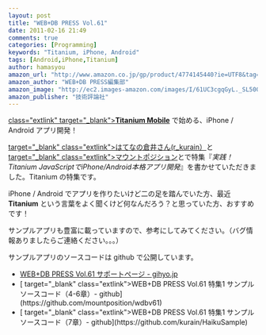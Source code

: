 ```yaml
---
layout: post
title: "WEB+DB PRESS Vol.61"
date: 2011-02-16 21:49
comments: true
categories: [Programming]
keywords: "Titanium, iPhone, Android"
tags: [Android,iPhone,Titanium]
author: hamasyou
amazon_url: "http://www.amazon.co.jp/gp/product/4774145440?ie=UTF8&tag=sorehabooks-22&linkCode=xm2&camp=247&creativeASIN=4774145440"
amazon_author: "WEB+DB PRESS編集部"
amazon_image: "http://ec2.images-amazon.com/images/I/61UC3cgqGyL._SL500_AA300_.jpg"
amazon_publisher: "技術評論社"
---
```


[ class="extlink" target="_blank"><strong>Titanium Mobile</strong>](http://www.appcelerator.com/products/titanium-mobile-application-development/) で始める、iPhone / Android アプリ開発！

[ target="_blank" class="extlink">はてなの倉井さん(r_kurain）](http://d.hatena.ne.jp/r_kurain/)と[ target="_blank" class="extlink">マウントポジション](http://mountposition.co.jp/)とで特集『<em>実践！Titanium JavaScriptでiPhone/Android本格アプリ開発</em>』を書かせていただきました。Titanium の特集です。

iPhone / Android でアプリを作りたいけど二の足を踏んでいた方、最近 <strong>Titanium</strong> という言葉をよく聞くけど何なんだろう？と思っていた方、おすすめです！



<!-- more -->

サンプルアプリも豊富に載っていますので、参考にしてみてください。（バグ情報ありましたらご連絡ください。。。）

<p class="option">サンプルアプリのソースコードは github で公開しています。</p>

<ul><li><a href="http://gihyo.jp/magazine/wdpress/archive/2011/vol61/support" target="_blank" class="extlink">WEB+DB PRESS Vol.61 サポートページ - gihyo.jp<a></li>
<li>[ target="_blank" class="extlink">WEB+DB PRESS Vol.61 特集1 サンプルソースコード（4-6章）- github](https://github.com/mountposition/wdbv61)</li>
<li>[ target="_blank" class="extlink">WEB+DB PRESS Vol.61 特集1 サンプルソースコード（7章）- github](https://github.com/kurain/HaikuSample)</li></ul>





